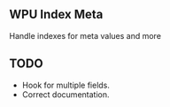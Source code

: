 WPU Index Meta
---

Handle indexes for meta values and more

## TODO

* Hook for multiple fields.
* Correct documentation.
